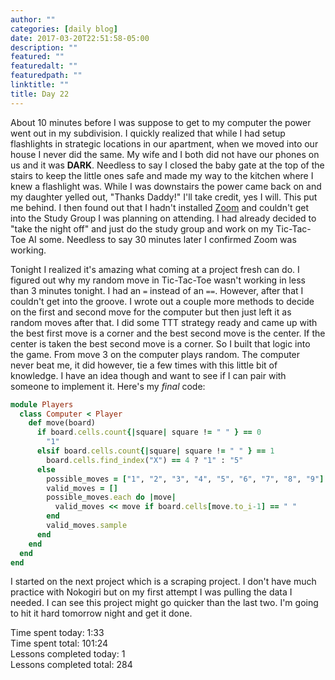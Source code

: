```yaml
---
author: ""
categories: [daily blog]
date: 2017-03-20T22:51:58-05:00
description: ""
featured: ""
featuredalt: ""
featuredpath: ""
linktitle: ""
title: Day 22
---
```


About 10 minutes before I was suppose to get to my computer the power went out in my subdivision. I quickly realized that while I had setup flashlights in strategic locations in our apartment, when we moved into our house I never did the same. My wife and I both did not have our phones on us and it was **DARK**. Needless to say I closed the baby gate at the top of the stairs to keep the little ones safe and made my way to the kitchen where I knew a flashlight was. While I was downstairs the power came back on and my daughter yelled out, "Thanks Daddy!" I'll take credit, yes I will. This put me behind. I then found out that I hadn't installed [Zoom][1] and couldn't get into the Study Group I was planning on attending. I had already decided to "take the night off" and just do the study group and work on my Tic-Tac-Toe AI some. Needless to say 30 minutes later I confirmed Zoom was working.

Tonight I realized it's amazing what coming at a project fresh can do. I figured out why my random move in Tic-Tac-Toe wasn't working in less than 3 minutes tonight. I had an `=` instead of an `==`. However, after that I couldn't get into the groove. I wrote out a couple more methods to decide on the first and second move for the computer but then just left it as random moves after that. I did some TTT strategy ready and came up with the best first move is a corner and the best second move is the center. If the center is taken the best second move is a corner. So I built that logic into the game. From move 3 on the computer plays random. The computer never beat me, it did however, tie a few times with this little bit of knowledge. I have an idea though and want to see if I can pair with someone to implement it. Here's my _final_ code:

```ruby
module Players
  class Computer < Player
    def move(board)
      if board.cells.count{|square| square != " " } == 0
        "1"
      elsif board.cells.count{|square| square != " " } == 1
        board.cells.find_index("X") == 4 ? "1" : "5"
      else
        possible_moves = ["1", "2", "3", "4", "5", "6", "7", "8", "9"]
        valid_moves = []
        possible_moves.each do |move|
          valid_moves << move if board.cells[move.to_i-1] == " "
        end
        valid_moves.sample
      end
    end
  end
end
```

I started on the next project which is a scraping project. I don't have much practice with Nokogiri but on my first attempt I was pulling the data I needed. I can see this project might go quicker than the last two. I'm going to hit it hard tomorrow night and get it done.

Time spent today: 1:33  
Time spent total: 101:24  
Lessons completed today: 1  
Lessons completed total: 284

[1]: https://zoom.us/
